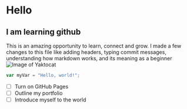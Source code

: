 # Hello #
## I am learning github ##
This is an amazing opportunity to learn, connect and grow. I made a few changes to this file like adding headers, typing commit messages, understanding how markdown works, and its meaning as a beginner
![Image of Yaktocat](https://img.freepik.com/free-vector/laptop-with-program-code-isometric-icon-software-development-programming-applications-dark-neon_39422-971.jpg?semt=ais_hybrid&w=740)
``` javascript
var myVar = "Hello, world!";
```
- [ ] Turn on GitHub Pages
- [ ] Outline my portfolio
- [ ] Introduce myself to the world
